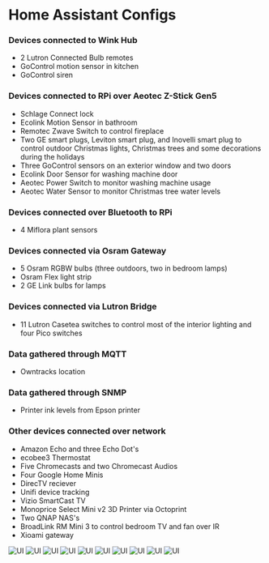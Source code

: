 # Home Assistant Configs

### Devices connected to Wink Hub

 * 2 Lutron Connected Bulb remotes
 * GoControl motion sensor in kitchen
 * GoControl siren

### Devices connected to RPi over Aeotec Z-Stick Gen5

 * Schlage Connect lock
 * Ecolink Motion Sensor in bathroom
 * Remotec Zwave Switch to control fireplace
 * Two GE smart plugs, Leviton smart plug, and Inovelli smart plug to control outdoor Christmas lights, Christmas trees and some decorations during the holidays
 * Three GoControl sensors on an exterior window and two doors
 * Ecolink Door Sensor for washing machine door
 * Aeotec Power Switch to monitor washing machine usage
 * Aeotec Water Sensor to monitor Christmas tree water levels

### Devices connected over Bluetooth to RPi

 * 4 Miflora plant sensors

### Devices connected via Osram Gateway

 * 5 Osram RGBW bulbs (three outdoors, two in bedroom lamps)
 * Osram Flex light strip
 * 2 GE Link bulbs for lamps

### Devices connected via Lutron Bridge
 * 11 Lutron Casetea switches to control most of the interior lighting and four Pico switches 

### Data gathered through MQTT

 * Owntracks location

### Data gathered through SNMP

 * Printer ink levels from Epson printer

### Other devices connected over network

 * Amazon Echo and three Echo Dot's
 * ecobee3 Thermostat
 * Five Chromecasts and two Chromecast Audios
 * Four Google Home Minis
 * DirecTV reciever
 * Unifi device tracking
 * Vizio SmartCast TV
 * Monoprice Select Mini v2 3D Printer via Octoprint
 * Two QNAP NAS's
 * BroadLink RM Mini 3 to control bedroom TV and fan over IR
 * Xioami gateway


![UI](https://raw.githubusercontent.com/cbulock/home-assistant-configs/assets/assets/hass-home.png)
![UI](https://raw.githubusercontent.com/cbulock/home-assistant-configs/assets/assets/hass-basement.png)
![UI](https://raw.githubusercontent.com/cbulock/home-assistant-configs/assets/assets/hass-main-floor.png)
![UI](https://raw.githubusercontent.com/cbulock/home-assistant-configs/assets/assets/hass-upstairs.png)
![UI](https://raw.githubusercontent.com/cbulock/home-assistant-configs/assets/assets/hass-outdoors.png)
![UI](https://raw.githubusercontent.com/cbulock/home-assistant-configs/assets/assets/hass-other.png)
![UI](https://raw.githubusercontent.com/cbulock/home-assistant-configs/assets/assets/hass-weather.png)
![UI](https://raw.githubusercontent.com/cbulock/home-assistant-configs/assets/assets/hass-plants.png)
![UI](https://raw.githubusercontent.com/cbulock/home-assistant-configs/assets/assets/hass-nas.png)
![UI](https://raw.githubusercontent.com/cbulock/home-assistant-configs/assets/assets/hass-automation.png)
